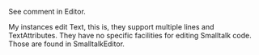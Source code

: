 See comment in Editor.

My instances edit Text, this is, they support multiple lines and TextAttributes.
They have no specific facilities for editing Smalltalk code. Those are found in SmalltalkEditor.